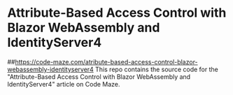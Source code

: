# Attribute-Based Access Control with Blazor WebAssembly and IdentityServer4
##https://code-maze.com/atribute-based-access-control-blazor-webassembly-identityserver4
This repo contains the source code for the "Attribute-Based Access Control with Blazor WebAssembly and IdentityServer4" article on Code Maze.
